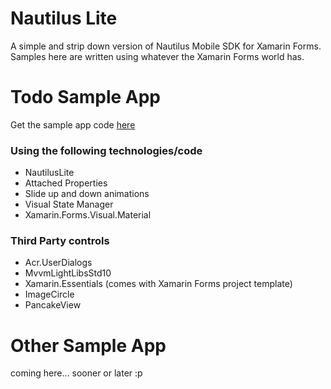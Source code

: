 # Nautilus Lite
A simple and strip down version of Nautilus Mobile SDK for Xamarin Forms.
Samples here are written using whatever the Xamarin Forms world has. 

# Todo Sample App
Get the sample app code [here](https://github.com/synthphonic/nautilus-lite-mobile/tree/master/src/Samples/Todo)


### Using the following technologies/code
- NautilusLite
- Attached Properties
- Slide up and down animations
- Visual State Manager
- Xamarin.Forms.Visual.Material

### Third Party controls
- Acr.UserDialogs
- MvvmLightLibsStd10
- Xamarin.Essentials (comes with Xamarin Forms project template)
- ImageCircle
- PancakeView


# Other Sample App
coming here... sooner or later :p
